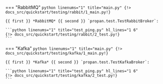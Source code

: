 === "RabbitMQ"
    ```python linenums="1" title="main.py"
    {!> docs_src/quickstart/testing/rabbit/1_main.py!}
    ```

    {{ first }} *RabbitMQ* {{ second }} `propan.test.TestRabbitBroker`:

    ```python linenums="1" title="test_ping.py" hl_lines="1 6"
    {!> docs_src/quickstart/testing/rabbit/2_test.py!}
    ```

=== "Kafka"
    ```python linenums="1" title="main.py"
    {!> docs_src/quickstart/testing/kafka/1_main.py!}
    ```

    {{ first }} *Kafka* {{ second }} `propan.test.TestKafkaBroker`:

    ```python linenums="1" title="test_ping.py" hl_lines="1 6"
    {!> docs_src/quickstart/testing/kafka/2_test.py!}
    ```
